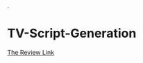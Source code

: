 .

# TV-Script-Generation

[The Review Link](https://review.udacity.com/?utm_campaign=ret_000_auto_ndxxx_submission-reviewed&utm_source=blueshift&utm_medium=email&utm_content=reviewsapp-submission-reviewed&bsft_clkid=d5047ee3-c893-4e32-9d7d-bdc6c7972f1d&bsft_uid=00de2879-837f-441d-951a-23c93505cbff&bsft_mid=3a5bff19-6159-4662-a892-eb15bf1eb89d&bsft_eid=6f154690-7543-4582-9be7-e397af208dbd&bsft_txnid=bb82bb99-ab21-4d0a-b9cb-e7684f39c9c3&bsft_mime_type=html&bsft_ek=2020-10-09T15%3A20%3A38Z&bsft_aaid=affd8710-61ff-4001-baca-1d4a7303381d#!/reviews/2542646)
